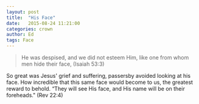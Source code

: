 ```yaml
---
layout: post
title:  "His Face"
date:   2015-08-24 11:21:00
categories: crown
author: Ed
tags: Face
---
```


> He was despised, and we did not esteem Him, like one from whom men hide their face,  (Isaiah 53:3)

So great was Jesus' grief and suffering, passersby avoided looking at his face. How incredible that this same face would become to us, the greatest reward to behold. “They will see His face, and His name will be on their foreheads." (Rev 22:4)
